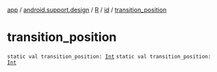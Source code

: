 [app](../../../index.md) / [android.support.design](../../index.md) / [R](../index.md) / [id](index.md) / [transition_position](.)

# transition_position

`static val transition_position: `[`Int`](https://kotlinlang.org/api/latest/jvm/stdlib/kotlin/-int/index.html)
`static val transition_position: `[`Int`](https://kotlinlang.org/api/latest/jvm/stdlib/kotlin/-int/index.html)